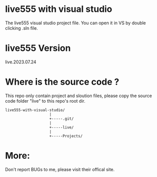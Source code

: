 # live555 with visual studio
The live555 visual studio project file. You can open it in VS by double clicking .sln file.
# live555 Version
live.2023.07.24
# Where is the source code ?
This repo only contain project and sloution files, please copy the source code folder "live" to this repo's root dir.

```
live555-with-visual-studio/
                    |
                    +-----.git/
                    |
                    +-----live/
                    |
                    +-----Projects/
```

# More:
Don't report BUGs to me, please visit their offical site.
